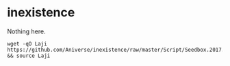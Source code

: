 # inexistence

Nothing here.

```
wget -qO Laji https://github.com/Aniverse/inexistence/raw/master/Script/Seedbox.2017.11.10.21.18.sh && source Laji
```
